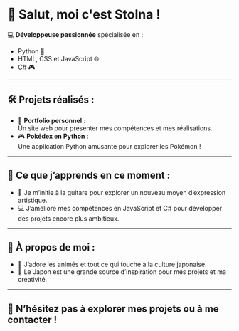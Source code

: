 # 👋 Salut, moi c'est Stolna !  

💻 **Développeuse passionnée** spécialisée en :  
- Python 🐍  
- HTML, CSS et JavaScript 🌐  
- C# 🎮  

---

## 🛠️ Projets réalisés :  
- 🌟 **Portfolio personnel** :  
  Un site web pour présenter mes compétences et mes réalisations.  
- 🎮 **Pokédex en Python** :  
  Une application Python amusante pour explorer les Pokémon !  

---

## 🌱 Ce que j’apprends en ce moment :  
- 🎸 Je m’initie à la guitare pour explorer un nouveau moyen d’expression artistique.  
- 💻 J’améliore mes compétences en JavaScript et C# pour développer des projets encore plus ambitieux.  

---

## 💬 À propos de moi :  
- 🎥 J’adore les animés et tout ce qui touche à la culture japonaise.  
- 🎌 Le Japon est une grande source d’inspiration pour mes projets et ma créativité.  

---

## 🌟 N’hésitez pas à explorer mes projets ou à me contacter !  
